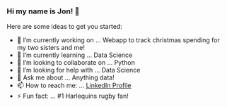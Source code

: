 ### Hi my name is Jon! 👋

Here are some ideas to get you started:

- 🔭 I’m currently working on ... Webapp to track christmas spending for my two sisters and me!
- 🌱 I’m currently learning ... Data Science
- 👯 I’m looking to collaborate on ... Python
- 🤔 I’m looking for help with ... Data Science
- 💬 Ask me about ... Anything data!
- 📫 How to reach me: ... [LinkedIn Profile](https://www.linkedin.com/in/jonathan-manton-19644967/)
- ⚡ Fun fact: ... #1 Harlequins rugby fan!
